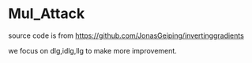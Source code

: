# Mul_Attack

source code is from https://github.com/JonasGeiping/invertinggradients

we focus on dlg,idlg,llg to make more improvement.
